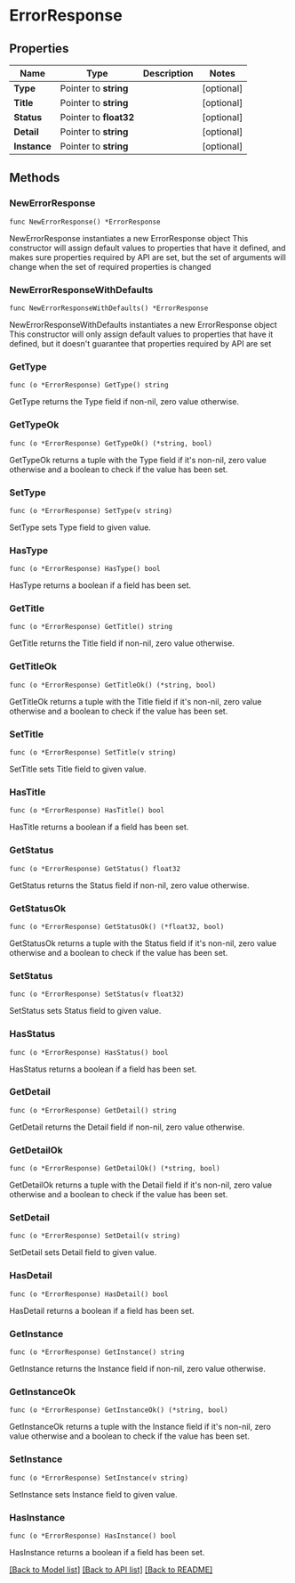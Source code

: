 # ErrorResponse

## Properties

Name | Type | Description | Notes
------------ | ------------- | ------------- | -------------
**Type** | Pointer to **string** |  | [optional] 
**Title** | Pointer to **string** |  | [optional] 
**Status** | Pointer to **float32** |  | [optional] 
**Detail** | Pointer to **string** |  | [optional] 
**Instance** | Pointer to **string** |  | [optional] 

## Methods

### NewErrorResponse

`func NewErrorResponse() *ErrorResponse`

NewErrorResponse instantiates a new ErrorResponse object
This constructor will assign default values to properties that have it defined,
and makes sure properties required by API are set, but the set of arguments
will change when the set of required properties is changed

### NewErrorResponseWithDefaults

`func NewErrorResponseWithDefaults() *ErrorResponse`

NewErrorResponseWithDefaults instantiates a new ErrorResponse object
This constructor will only assign default values to properties that have it defined,
but it doesn't guarantee that properties required by API are set

### GetType

`func (o *ErrorResponse) GetType() string`

GetType returns the Type field if non-nil, zero value otherwise.

### GetTypeOk

`func (o *ErrorResponse) GetTypeOk() (*string, bool)`

GetTypeOk returns a tuple with the Type field if it's non-nil, zero value otherwise
and a boolean to check if the value has been set.

### SetType

`func (o *ErrorResponse) SetType(v string)`

SetType sets Type field to given value.

### HasType

`func (o *ErrorResponse) HasType() bool`

HasType returns a boolean if a field has been set.

### GetTitle

`func (o *ErrorResponse) GetTitle() string`

GetTitle returns the Title field if non-nil, zero value otherwise.

### GetTitleOk

`func (o *ErrorResponse) GetTitleOk() (*string, bool)`

GetTitleOk returns a tuple with the Title field if it's non-nil, zero value otherwise
and a boolean to check if the value has been set.

### SetTitle

`func (o *ErrorResponse) SetTitle(v string)`

SetTitle sets Title field to given value.

### HasTitle

`func (o *ErrorResponse) HasTitle() bool`

HasTitle returns a boolean if a field has been set.

### GetStatus

`func (o *ErrorResponse) GetStatus() float32`

GetStatus returns the Status field if non-nil, zero value otherwise.

### GetStatusOk

`func (o *ErrorResponse) GetStatusOk() (*float32, bool)`

GetStatusOk returns a tuple with the Status field if it's non-nil, zero value otherwise
and a boolean to check if the value has been set.

### SetStatus

`func (o *ErrorResponse) SetStatus(v float32)`

SetStatus sets Status field to given value.

### HasStatus

`func (o *ErrorResponse) HasStatus() bool`

HasStatus returns a boolean if a field has been set.

### GetDetail

`func (o *ErrorResponse) GetDetail() string`

GetDetail returns the Detail field if non-nil, zero value otherwise.

### GetDetailOk

`func (o *ErrorResponse) GetDetailOk() (*string, bool)`

GetDetailOk returns a tuple with the Detail field if it's non-nil, zero value otherwise
and a boolean to check if the value has been set.

### SetDetail

`func (o *ErrorResponse) SetDetail(v string)`

SetDetail sets Detail field to given value.

### HasDetail

`func (o *ErrorResponse) HasDetail() bool`

HasDetail returns a boolean if a field has been set.

### GetInstance

`func (o *ErrorResponse) GetInstance() string`

GetInstance returns the Instance field if non-nil, zero value otherwise.

### GetInstanceOk

`func (o *ErrorResponse) GetInstanceOk() (*string, bool)`

GetInstanceOk returns a tuple with the Instance field if it's non-nil, zero value otherwise
and a boolean to check if the value has been set.

### SetInstance

`func (o *ErrorResponse) SetInstance(v string)`

SetInstance sets Instance field to given value.

### HasInstance

`func (o *ErrorResponse) HasInstance() bool`

HasInstance returns a boolean if a field has been set.


[[Back to Model list]](../README.md#documentation-for-models) [[Back to API list]](../README.md#documentation-for-api-endpoints) [[Back to README]](../README.md)


